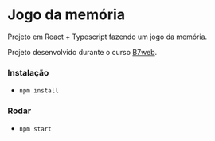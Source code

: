 # Jogo da memória

Projeto em React + Typescript fazendo um jogo da memória.

Projeto desenvolvido durante o curso [B7web](https://b7web.com.br).

### Instalação
- `npm install`

### Rodar
- `npm start `